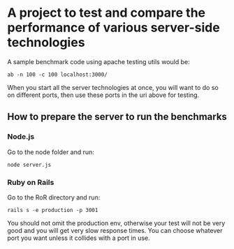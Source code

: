 # A project to test and compare the performance of various server-side technologies

A sample benchmark code using apache testing utils would be:

```
ab -n 100 -c 100 localhost:3000/
```

When you start all the server technologies at once, you will want to do so on different ports, then use these ports in the uri above for testing.

## How to prepare the server to run the benchmarks

### Node.js
Go to the node folder and run:

```node server.js```

### Ruby on Rails
Go to the RoR directory and run:

```rails s -e production -p 3001```

You should not omit the production env, otherwise your test will not be very good and you will get very slow response times. You can choose whatever port you want unless it collides with a port in use.